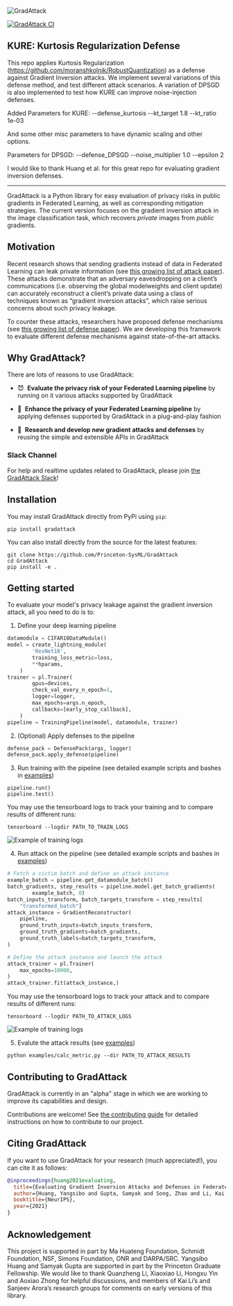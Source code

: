 ![GradAttack](assets/GradAttack_logo.gif)

[![GradAttack CI](https://github.com/Princeton-SysML/GradAttack/actions/workflows/python-test.yml/badge.svg)](https://github.com/Princeton-SysML/GradAttack/actions/workflows/python-test.yml)

## KURE: Kurtosis Regularization Defense
This repo applies Kurtosis Regularization (https://github.com/moranshkolnik/RobustQuantization) as a defense against Gradient Inversion attacks. We implement several variations of this defense method, and test different attack scenarios. A variation of DPSGD is also implemented to test how KURE can improve noise-injection defenses.

Added Parameters for KURE:
--defense_kurtosis --kt_target 1.8 --kt_ratio 1e-03

And some other misc parameters to have dynamic scaling and other options.

Parameters for DPSGD:
--defense_DPSGD --noise_multiplier 1.0 --epsilon 2 

I would like to thank Huang et al. for this great repo for evaluating gradient inversion defenses.

--------------------------------------------------------------------------------------------------------------------------------------------------

GradAttack is a Python library for easy evaluation of privacy risks in public gradients in Federated Learning, as well as corresponding mitigation strategies. The current version focuses on the gradient inversion attack in the image classification task, which recovers *private* images from *public* gradients. 


## Motivation

Recent research shows that sending gradients instead of data in Federated Learning can leak private information  (see [this growing list of attack paper](papers/gradient_inversion.md#papers-for-attacks)). These attacks demonstrate that an adversary eavesdropping on a client’s communications (i.e. observing the global modelweights and client update) can accurately reconstruct a client’s private data using a class of techniques known as “gradient inversion attacks", which raise serious concerns about such privacy leakage.


To counter these attacks, researchers have proposed defense mechanisms (see [this growing list of defense paper](papers/gradient_inversion.md#papers-for-defenses)). We are developing this framework to evaluate different defense mechanisms against state-of-the-art attacks. 


## Why GradAttack?

There are lots of reasons to use GradAttack:

- :smiling_imp:&nbsp; **Evaluate the privacy risk of your Federated Learning pipeline** by running on it various attacks supported by GradAttack 

- :pill:&nbsp; **Enhance the privacy of your Federated Learning pipeline** by applying defenses supported by GradAttack in a plug-and-play fashion

- :wrench:&nbsp; **Research and develop new gradient attacks and defenses** by reusing the simple and extensible APIs in GradAttack

### Slack Channel

For help and realtime updates related to GradAttack, please join [the GradAttack Slack](https://join.slack.com/t/gradattack/shared_invite/zt-yrbi6lf9-VRrzQcJUeGf185xDr4J~4A)!


## Installation

You may install GradAttack directly from PyPi using `pip`:

```
pip install gradattack
```

You can also install directly from the source for the latest features:
```
git clone https://github.com/Princeton-SysML/GradAttack
cd GradAttack
pip install -e .
```

## Getting started

To evaluate your model's privacy leakage against the gradient inversion attack, all you need to do is to:

1. Define your deep learning pipeline
```python
datamodule = CIFAR10DataModule()
model = create_lightning_module(
        'ResNet18',
        training_loss_metric=loss,
        **hparams,
    )
trainer = pl.Trainer(
        gpus=devices,
        check_val_every_n_epoch=1,
        logger=logger,
        max_epochs=args.n_epoch,
        callbacks=[early_stop_callback],
    )
pipeline = TrainingPipeline(model, datamodule, trainer)
```
2. (Optional) Apply defenses to the pipeline
```python
defense_pack = DefensePack(args, logger)
defense_pack.apply_defense(pipeline)
```
3. Run training with the pipeline (see detailed example scripts and bashes in [examples](examples/bashes/train_cifar10_bashes.md))
```
pipeline.run()
pipeline.test()
```

You may use the tensorboard logs to track your training and to compare results of different runs:
```
tensorboard --logdir PATH_TO_TRAIN_LOGS
```
![Example of training logs](assets/train_log.png)

4. Run attack on the pipeline (see detailed example scripts and bashes in [examples](examples/bashes/attack_cifar10_bashes.md))
```python
# Fetch a victim batch and define an attack instance
example_batch = pipeline.get_datamodule_batch()
batch_gradients, step_results = pipeline.model.get_batch_gradients(
        example_batch, 0)
batch_inputs_transform, batch_targets_transform = step_results[
    "transformed_batch"]
attack_instance = GradientReconstructor(
    pipeline,
    ground_truth_inputs=batch_inputs_transform,
    ground_truth_gradients=batch_gradients,
    ground_truth_labels=batch_targets_transform,
)

# Define the attack instance and launch the attack
attack_trainer = pl.Trainer(
    max_epochs=10000,
)
attack_trainer.fit(attack_instance,)
```

You may use the tensorboard logs to track your attack and to compare results of different runs:
```
tensorboard --logdir PATH_TO_ATTACK_LOGS
```
![Example of training logs](assets/attack_log.png)

5. Evalute the attack results (see [examples](examples/bashes/calc_metric_bashes.md))
```shell
python examples/calc_metric.py --dir PATH_TO_ATTACK_RESULTS
```

## Contributing to GradAttack

GradAttack is currently in an "alpha" stage in which we are working to improve its capabilities and design.

Contributions are welcome! See [the contributing guide](CONTRIBUTE.md) for detailed instructions on how to contribute to our project.

## Citing GradAttack

If you want to use GradAttack for your research (much appreciated!), you can cite it as follows:

```bibtex
@inproceedings{huang2021evaluating,
  title={Evaluating Gradient Inversion Attacks and Defenses in Federated Learning},
  author={Huang, Yangsibo and Gupta, Samyak and Song, Zhao and Li, Kai and Arora, Sanjeev},
  booktitle={NeurIPS},
  year={2021}
}
```

## Acknowledgement

This project is supported in part by Ma Huateng Foundation, Schmidt Foundation, NSF, Simons Foundation, ONR and DARPA/SRC. Yangsibo Huang and Samyak Gupta are supported in part by the Princeton Graduate Fellowship.
We would like to thank Quanzheng Li, Xiaoxiao Li, Hongxu Yin and Aoxiao Zhong for helpful discussions, and members of Kai Li’s and Sanjeev Arora’s research groups for comments on early versions of this library.
